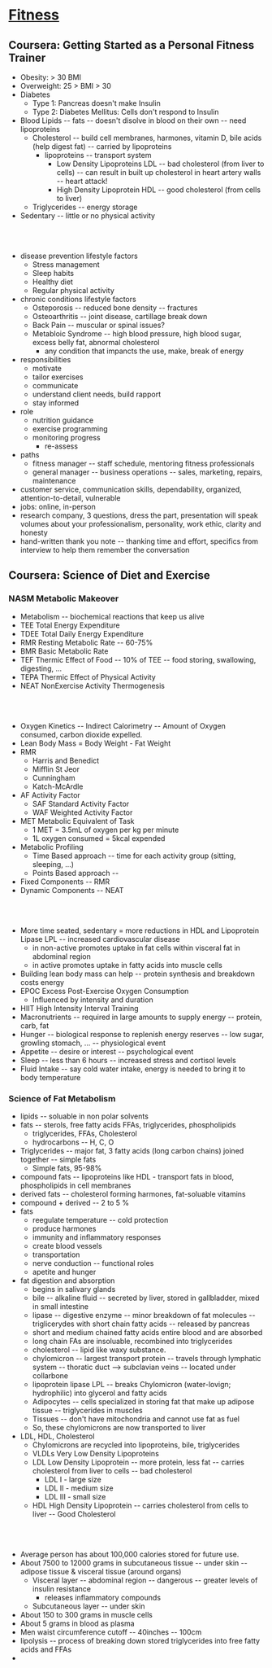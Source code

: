 # [Fitness](../../courses.md)

## Coursera: Getting Started as a Personal Fitness Trainer

- Obesity: > 30 BMI
- Overweight: 25 > BMI > 30
- Diabetes
  - Type 1: Pancreas doesn't make Insulin
  - Type 2: Diabetes Mellitus: Cells don't respond to Insulin
- Blood Lipids -- fats -- doesn't disolve in blood on their own -- need lipoproteins
  - Cholesterol -- build cell membranes, harmones, vitamin D, bile acids (help digest fat) -- carried by lipoproteins
    - lipoproteins -- transport system
      - Low Density Lipoproteins LDL -- bad cholesterol (from liver to cells) -- can result in built up cholesterol in heart artery walls -- heart attack!
      - High Density Lipoprotein HDL -- good cholesterol (from cells to liver)
  - Triglycerides -- energy storage
- Sedentary -- little or no physical activity


<br/><br/>

- disease prevention lifestyle factors
  - Stress management
  - Sleep habits
  - Healthy diet
  - Regular physical activity
- chronic conditions lifestyle factors
  - Osteporosis -- reduced bone density -- fractures
  - Osteoarthritis -- joint disease, cartillage break down
  - Back Pain -- muscular or spinal issues?
  - Metabloic Syndrome -- high blood pressure, high blood sugar, excess belly fat, abnormal cholesterol
    - any condition that impancts the use, make, break of energy
- responsibilities
  - motivate
  - tailor exercises
  - communicate
  - understand client needs, build rapport
  - stay informed
- role
  - nutrition guidance
  - exercise programming
  - monitoring progress
    - re-assess
- paths
  - fitness manager -- staff schedule, mentoring fitness professionals
  - general manager -- business operations -- sales, marketing, repairs, maintenance
- customer service, communication skills, dependability, organized, attention-to-detail, vulnerable
- jobs: online, in-person
- research company, 3 questions, dress the part, presentation will speak volumes about your professionalism, personality, work ethic, clarity and honesty
- hand-written thank you note -- thanking time and effort, specifics from interview to help them remember the conversation

## Coursera: Science of Diet and Exercise

### NASM Metabolic Makeover

- Metabolism -- biochemical reactions that keep us alive
- TEE Total Energy Expenditure
- TDEE Total Daily Energy Expenditure
- RMR Resting Metabolic Rate -- 60-75%
- BMR Basic Metabolic Rate
- TEF Thermic Effect of Food -- 10% of TEE -- food storing, swallowing, digesting, ...
- TEPA Thermic Effect of Physical Activity
- NEAT NonExercise Activity Thermogenesis


<br/><br/>

- Oxygen Kinetics -- Indirect Calorimetry -- Amount of Oxygen consumed, carbon dioxide expelled. 
- Lean Body Mass = Body Weight - Fat Weight
- RMR
  - Harris and Benedict
  - Mifflin St Jeor
  - Cunningham
  - Katch-McArdle
- AF Activity Factor
  - SAF Standard Activity Factor
  - WAF Weighted Activity Factor
- MET Metabolic Equivalent of Task
  - 1 MET = 3.5mL of oxygen per kg per minute
  - 1L oxygen consumed = 5kcal expended
- Metabolic Profiling
  - Time Based approach -- time for each activity group (sitting, sleeping, ...)
  - Points Based approach -- 
- Fixed Components -- RMR
- Dynamic Components -- NEAT


<br/><br/>

- More time seated, sedentary = more reductions in HDL and Lipoprotein Lipase LPL -- increased cardiovascular disease
  - in non-active promotes uptake in fat cells within visceral fat in abdominal region
  - in active promotes uptake in fatty acids into muscle cells
- Building lean body mass can help -- protein synthesis and breakdown costs energy
- EPOC Excess Post-Exercise Oxygen Consumption 
  - Influenced by intensity and duration
- HIIT High Intensity Interval Training
- Macronutrients -- required in large amounts to supply energy -- protein, carb, fat
- Hunger -- biological response to replenish energy reserves -- low sugar, growling stomach, ... -- physiological event
- Appetite -- desire or interest -- psychological event
- Sleep -- less than 6 hours -- increased stress and cortisol levels
- Fluid Intake -- say cold water intake, energy is needed to bring it to body temperature

### Science of Fat Metabolism

- lipids -- soluable in non polar solvents
- fats -- sterols, free fatty acids FFAs, triglycerides, phospholipids
  - triglycerides, FFAs, Cholesterol
  - hydrocarbons -- H, C, O
- Triglycerides -- major fat, 3 fatty acids (long carbon chains) joined together -- simple fats
  - Simple fats, 95-98%
- compound fats -- lipoproteins like HDL - transport fats in blood, phospholipids in cell membranes
- derived fats -- cholesterol forming harmones, fat-soluable vitamins
- compound + derived -- 2 to 5 %
- fats
  - reegulate temperature -- cold protection
  - produce harmones
  - immunity and inflammatory responses
  - create blood vessels
  - transportation
  - nerve conduction -- functional roles
  - apetite and hunger
- fat digestion and absorption
  - begins in salivary glands
  - bile -- alkaline fluid -- secreted by liver, stored in gallbladder, mixed in small intestine
  - lipase -- digestive enzyme -- minor breakdown of fat molecules -- triglicerydes with short chain fatty acids -- released by pancreas
  - short and medium chained fatty acids entire blood and are absorbed
  - long chain FAs are insoluable, recombined into triglycerides 
  - cholesterol -- lipid like waxy substance. 
  - chylomicron -- largest transport protein -- travels through lymphatic system -- thoratic duct --> subclavian veins -- located under collarbone
  - lipoprotein lipase LPL -- breaks Chylomicron (water-lovign; hydrophilic) into glycerol and fatty acids
  - Adipocytes -- cells specialized in storing fat that make up adipose tissue -- triglycerides in muscles
  - Tissues -- don't have mitochondria and cannot use fat as fuel
  - So, these chylomicrons are now transported to liver
- LDL, HDL, Cholesterol
  - Chylomicrons are recycled into lipoproteins, bile, triglycerides
  - VLDLs Very Low Density Lipoproteins
  - LDL Low Density Lipoprotein -- more protein, less fat -- carries cholesterol from liver to cells -- bad cholesterol
    - LDL I - large size
    - LDL II - medium size
    - LDL III - small size
  - HDL High Density Lipoprotein -- carries cholesterol from cells to liver -- Good Cholesterol


<br/><br/>

- Average person has about 100,000 calories stored for future use. 
- About 7500 to 12000 grams in subcutaneous tissue -- under skin -- adipose tissue & visceral tissue (around organs)
  - Visceral layer -- abdominal region -- dangerous -- greater levels of insulin resistance
    - releases inflammatory compounds
  - Subcutaneous layer -- under skin 
- About 150 to 300 grams in muscle cells
- About 5 grams in blood as plasma 
- Men waist circumference cutoff -- 40inches -- 100cm
- lipolysis -- process of breaking down stored triglycerides into free fatty acids and FFAs
- 